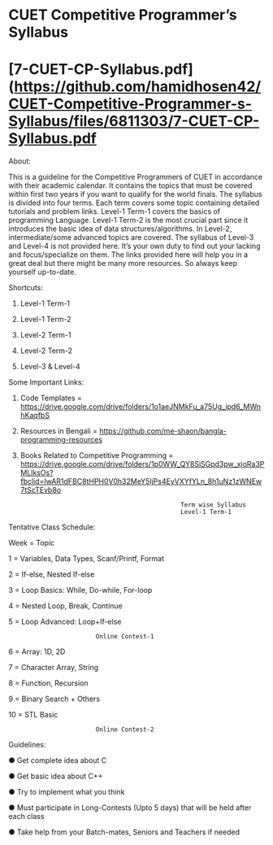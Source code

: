 # CUET Competitive Programmer’s Syllabus

# [7-CUET-CP-Syllabus.pdf](https://github.com/hamidhosen42/CUET-Competitive-Programmer-s-Syllabus/files/6811303/7-CUET-CP-Syllabus.pdf

About:

  This is a guideline for the Competitive Programmers of CUET in accordance with
their academic calendar. It contains the topics that must be covered within first two years
if you want to qualify for the world finals. The syllabus is divided into four terms. Each
term covers some topic containing detailed tutorials and problem links. Level-1 Term-1
covers the basics of programming Language. Level-1 Term-2 is the most crucial part since
it introduces the basic idea of data structures/algorithms. In Level-2, intermediate/some
advanced topics are covered. The syllabus of Level-3 and Level-4 is not provided here. It’s
your own duty to find out your lacking and focus/specialize on them. The links provided
here will help you in a great deal but there might be many more resources. So always
keep yourself up-to-date.

Shortcuts:
   1. Level-1 Term-1
      
   2. Level-1 Term-2
      
   3. Level-2 Term-1
      
   4. Level-2 Term-2
      
   5. Level-3 & Level-4

Some Important Links:
   1. Code Templates = https://drive.google.com/drive/folders/1o1aeJNMkFu_a75Ug_ipd6_MWnhKaqfbS
   
   2. Resources in Bengali = https://github.com/me-shaon/bangla-programming-resources

   3. Books Related to Competitive Programming = https://drive.google.com/drive/folders/1p0WW_QY8SiSGpd3pw_xjoRa3PMLlksOs?fbclid=IwAR1dFBC8tHPH0V0h32MeY5IjPs4EyVXYfYLn_8h1uNz1zWNEw7tScTEvb8o

                                                      Term wise Syllabus
                                                      Level-1 Term-1

Tentative Class Schedule:

   Week = Topic

   1 = Variables, Data Types, Scanf/Printf, Format 

   2 = If-else, Nested If-else

   3 = Loop Basics: While, Do-while, For-loop

   4 = Nested Loop, Break, Continue

   5 = Loop Advanced: Loop+If-else

                            Online Contest-1
                            
   6 = Array: 1D, 2D

   7 = Character Array, String

   8 = Function, Recursion

   9 = Binary Search + Others

   10 = STL Basic

                            Online Contest-2

Guidelines:

   ● Get complete idea about C
   
   ● Get basic idea about C++
   
   ● Try to implement what you think
   
   ● Must participate in Long-Contests (Upto 5 days) that will be held after each class
   
   ● Take help from your Batch-mates, Seniors and Teachers if needed
